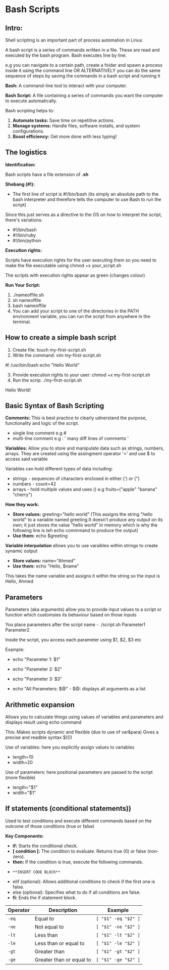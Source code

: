 # Bash Scripts

## **Intro:**

Shell scripting is an important part of process automation in Linux. 

A bash script is a series of commands written in a file. These are read and executed by the bash program. Bash executes line by line.

e.g you can navigate to a certain path, create a folder and spawn a process inside it using the command line OR ALTERNATIVELY you can do the same sequence of steps by saving the commands in a bash script and running it 

**Bash:** A command-line tool to interact with your computer.

**Bash Script:** A file containing a series of commands you want the computer to execute automatically.

Bash scripting helps to:
1. **Automate tasks:** Save time on repetitive actions.
2. **Manage systems:** Handle files, software installs, and system configurations.
3. **Boost efficiency:** Get more done with less typing!

## The logistics 

**Identification:**

Bash scripts have a file extension of **.sh** 

**Shebang (#!):**
- The first line of script is #!/bin/bash (its simply an absolute path to the bash interpreter and therefore tells the computer to use Bash to run the script)

Since this just serves as a directive to the OS on how to interpret the script, there's variations:
- #!/bin/bash
- #!/bin/ruby
- #!/bin/python
  
**Execution rights:**

Scripts have execution rights for the user executing them so you need to make the file executable using chmod +x your_script.sh 

The scripts with execution rights appear as green (changes colour)

**Run Your Script:**

1. ./nameoffile.sh
2. sh nameoffile
3. bash nameoffile
4. You can add your script to one of the directories in the PATH environment variable, you can run the script from anywhere in the terminal. 

## **How to create a simple bash script**

1. Create file: touch my-first-script.sh
2. Write the command: vim my-first-script.sh

#! /usr/bin/bash
echo "Hello World"

3. Provide execution rights to your user: chmod +x my-first-script.sh 
4. Run the scrip: ./my-first-script.sh 

Hello World!

## **Basic Syntax of Bash Scripting**

**Comments:**
This is best practice to clearly udnerstand the purpose, functionality and logic of the script.

- single line comment e.g #
- multi-line comment e.g : ' many diff lines of comments '

**Variables:**
Allow you to store and manipulate data such as strings, numbers, arrays. They are created using the assingment operator '=' and use $ to access said variable

Variables can hold different types of data including:
- strings - sequences of characters enclosed in either (') or (")
- numbers - count=42
- arrays - hold multiple values and uses () e.g fruits=("apple" "banana" "cherry")

**How they work:**

- **Store values:** greeting="hello world" (This assigns the string "hello world" to a variable named greeting.It doesn't produce any output on its own; it just stores the value "hello world" in memory which is why the following line is teh echo commmand to produce the output)
- **Use them:** echo $greeting

**Variable interpolation** 
allows you to use varaibles within strings to create synamic output

- **Store values:** name="Ahmed"
- **Use them:** echo "Hello, $name"

This takes the name variable and assigns it within the string so the input is Hello, Ahmed

## Parameters

Parameters (aka arguments) allow you to provide input values to a script or function which customsies its behaviour based on those inputs

You place parameters after the script name - ./script.sh Parameter1 Parameter2

Inside the script, you access each parameter using $1, $2, $3 etc 

Example:
- echo "Parameter 1: $1"
- echo "Parameter 2: $2"
- echo "Parameter 3: $3"

- echo "All Parameters: $@" - $@: displays all arguments as a list

## Arithmetic expansion 

Allows you to calculate things using values of variables and parameters and displays result using echo command

This:
Makes scripts dynamic and flexible (due to use of var&para)
Gives a precise and readble syntax $(())

Use of variables:
here you explicitly assign values to variables

- length=10
- width=20

Use of parameters:
here positional parameters are passed to the script (more flexible)

- length="$1"
- width="$1"

## If statements (conditional statements))

Used to test conditions and execute different commands based on the outcome of those conditions (true or false)

**Key Components:**

- **if:** Starts the conditional check.
- **[ condition ]:** The condition to evaluate. Returns true (0) or false (non-zero).
- **then:** If the condition is true, execute the following commands.
-     **INSERT CODE BLOCK**
- elif (optional): Allows additional conditions to check if the first one is false.
- else (optional): Specifies what to do if all conditions are false.
- **fi:** Ends the if statement block.

| Operator | Description              | Example                  |
|----------|--------------------------|--------------------------|
| `-eq`    | Equal to                 | `[ "$1" -eq "$2" ]`      |
| `-ne`    | Not equal to             | `[ "$1" -ne "$2" ]`      |
| `-lt`    | Less than                | `[ "$1" -lt "$2" ]`      |
| `-le`    | Less than or equal to    | `[ "$1" -le "$2" ]`      |
| `-gt`    | Greater than             | `[ "$1" -gt "$2" ]`      |
| `-ge`    | Greater than or equal to | `[ "$1" -ge "$2" ]`      |




